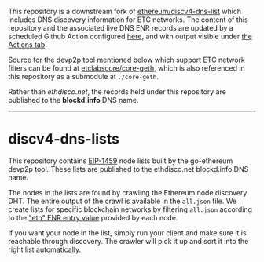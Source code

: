 This repository is a downstream fork of [ethereum/discv4-dns-list](https://github.com/ethereum/discv4-dns-lists)
which includes DNS discovery information for ETC networks. The content of this repository and the associated
live DNS ENR records are updated by a scheduled Github Action configured [here](./.github/workflows/crawl.yml), and with
output visible under [the Actions tab](https://github.com/etclabscore/discv4-dns-lists/actions).

Source for the devp2p tool mentioned below which support ETC network filters
can be found at [etclabscore/core-geth](https://github.com/etclabscore/core-geth), which is also
referenced in this repository as a submodule at `./core-geth`. 

Rather than _ethdisco.net_, the records held under this repository are published to the __blockd.info__ DNS name.

---

# discv4-dns-lists

This repository contains [EIP-1459][EIP-1459] node lists built by the go-ethereum devp2p
tool. These lists are published to the ethdisco.net blockd.info DNS name.

The nodes in the lists are found by crawling the Ethereum node discovery DHT. The entire
output of the crawl is available in the `all.json` file. We create lists for specific
blockchain networks by filtering `all.json` according to the ["eth" ENR entry value][eth-entry]
provided by each node.

If you want your node in the list, simply run your client and make sure it is reachable
through discovery. The crawler will pick it up and sort it into the right list
automatically.

[EIP-1459]: https://eips.ethereum.org/EIPS/eip-1459
[eth-entry]: https://github.com/ethereum/devp2p/blob/master/enr-entries/eth.md
